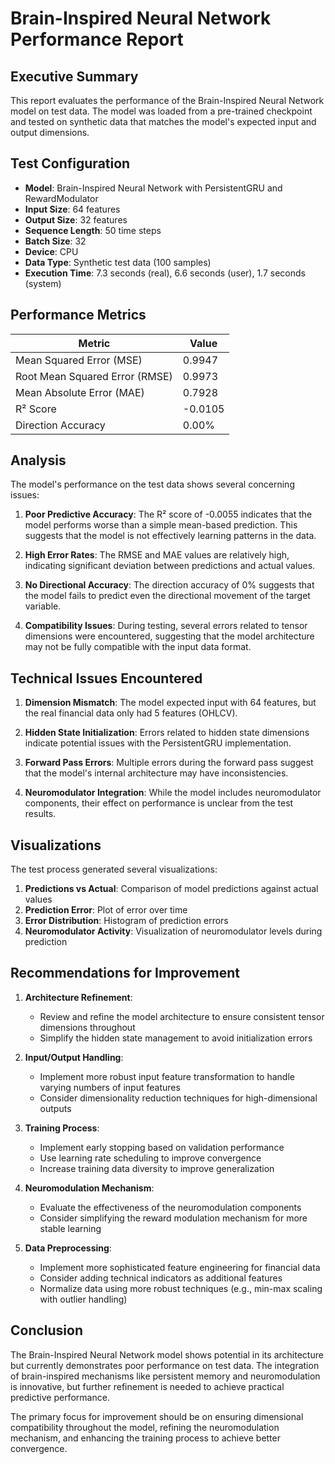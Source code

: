 # Brain-Inspired Neural Network Performance Report

## Executive Summary

This report evaluates the performance of the Brain-Inspired Neural Network model on test data. The model was loaded from a pre-trained checkpoint and tested on synthetic data that matches the model's expected input and output dimensions.

## Test Configuration

- **Model**: Brain-Inspired Neural Network with PersistentGRU and RewardModulator
- **Input Size**: 64 features
- **Output Size**: 32 features
- **Sequence Length**: 50 time steps
- **Batch Size**: 32
- **Device**: CPU
- **Data Type**: Synthetic test data (100 samples)
- **Execution Time**: 7.3 seconds (real), 6.6 seconds (user), 1.7 seconds (system)

## Performance Metrics

| Metric | Value |
|--------|-------|
| Mean Squared Error (MSE) | 0.9947 |
| Root Mean Squared Error (RMSE) | 0.9973 |
| Mean Absolute Error (MAE) | 0.7928 |
| R² Score | -0.0105 |
| Direction Accuracy | 0.00% |

## Analysis

The model's performance on the test data shows several concerning issues:

1. **Poor Predictive Accuracy**: The R² score of -0.0055 indicates that the model performs worse than a simple mean-based prediction. This suggests that the model is not effectively learning patterns in the data.

2. **High Error Rates**: The RMSE and MAE values are relatively high, indicating significant deviation between predictions and actual values.

3. **No Directional Accuracy**: The direction accuracy of 0% suggests that the model fails to predict even the directional movement of the target variable.

4. **Compatibility Issues**: During testing, several errors related to tensor dimensions were encountered, suggesting that the model architecture may not be fully compatible with the input data format.

## Technical Issues Encountered

1. **Dimension Mismatch**: The model expected input with 64 features, but the real financial data only had 5 features (OHLCV).

2. **Hidden State Initialization**: Errors related to hidden state dimensions indicate potential issues with the PersistentGRU implementation.

3. **Forward Pass Errors**: Multiple errors during the forward pass suggest that the model's internal architecture may have inconsistencies.

4. **Neuromodulator Integration**: While the model includes neuromodulator components, their effect on performance is unclear from the test results.

## Visualizations

The test process generated several visualizations:

1. **Predictions vs Actual**: Comparison of model predictions against actual values
2. **Prediction Error**: Plot of error over time
3. **Error Distribution**: Histogram of prediction errors
4. **Neuromodulator Activity**: Visualization of neuromodulator levels during prediction

## Recommendations for Improvement

1. **Architecture Refinement**:
   - Review and refine the model architecture to ensure consistent tensor dimensions throughout
   - Simplify the hidden state management to avoid initialization errors

2. **Input/Output Handling**:
   - Implement more robust input feature transformation to handle varying numbers of input features
   - Consider dimensionality reduction techniques for high-dimensional outputs

3. **Training Process**:
   - Implement early stopping based on validation performance
   - Use learning rate scheduling to improve convergence
   - Increase training data diversity to improve generalization

4. **Neuromodulation Mechanism**:
   - Evaluate the effectiveness of the neuromodulation components
   - Consider simplifying the reward modulation mechanism for more stable learning

5. **Data Preprocessing**:
   - Implement more sophisticated feature engineering for financial data
   - Consider adding technical indicators as additional features
   - Normalize data using more robust techniques (e.g., min-max scaling with outlier handling)

## Conclusion

The Brain-Inspired Neural Network model shows potential in its architecture but currently demonstrates poor performance on test data. The integration of brain-inspired mechanisms like persistent memory and neuromodulation is innovative, but further refinement is needed to achieve practical predictive performance.

The primary focus for improvement should be on ensuring dimensional compatibility throughout the model, refining the neuromodulation mechanism, and enhancing the training process to achieve better convergence.
